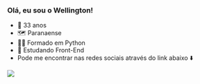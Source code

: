 ### Olá, eu sou o Wellington!
- 🎂 33 anos
- 🗺️ Paranaense
- 👨‍🎓 Formado em Python 
- 📖 Estudando Front-End 
- Pode me encontrar nas redes sociais através do link abaixo ⬇️
<div>
<a href="https://linktr.ee/wdcdiego" target="_blank"><img src="https://img.shields.io/badge/linktree-39E09B?style=for-the-badge&logo=linktree&logoColor=black" target="_blank"></a>  
  </div>
